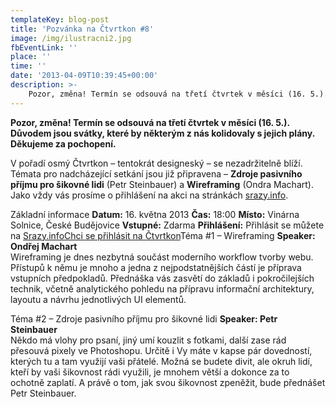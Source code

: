 ```yaml
---
templateKey: blog-post
title: 'Pozvánka na Čtvrtkon #8'
image: /img/ilustracni2.jpg
fbEventLink: ''
place: ''
time: ''
date: '2013-04-09T10:39:45+00:00'
description: >-
    Pozor, změna! Termín se odsouvá na třetí čtvrtek v měsíci (16. 5.). Důvodem jsou svátky, které by některým z nás kolidovaly s jejich plány. Děkujeme za pochopení.V pořadí osmý Čtvrtkon...
---
```

  
**Pozor, změna! Termín se odsouvá na třetí čtvrtek v měsíci (16. 5.). Důvodem jsou svátky, které by některým z nás kolidovaly s jejich plány. Děkujeme za pochopení.**

V pořadí osmý Čtvrtkon – tentokrát designeský – se nezadržitelně blíží. Témata pro nadcházející setkání jsou již připravena – **Zdroje pasivního příjmu pro šikovné lidi** (Petr Steinbauer) a **Wireframing** (Ondra Machart). Jako vždy vás prosíme o přihlášení na akci na stránkách [srazy.info](http://srazy.info/ctvrtkon/3423 "Přihláška na Čtvrtkon na srazy.info").

Základní informace **Datum:** 16. května 2013 **Čas:** 18:00 **Místo:** Vinárna Solnice, České Budějovice **Vstupné:** Zdarma **Přihlášení:** Přihlásit se můžete na [Srazy.info](http://srazy.info/ctvrtkon/3423 "Přihlaste se, prosím, na Srazy.info")[Chci se přihlásit na Čtvrtkon](http://srazy.info/ctvrtkon/3423)Téma #1 – Wireframing **Speaker: Ondřej Machart**  
Wireframing je dnes nezbytná součást moderního workflow tvorby webu. Přístupů k němu je mnoho a jedna z nejpodstatnějších částí je příprava vstupních předpokladů. Přednáška vás zasvětí do základů i pokročilejších technik, včetně analytického pohledu na přípravu informační architektury, layoutu a návrhu jednotlivých UI elementů.

Téma #2 – Zdroje pasivního příjmu pro šikovné lidi **Speaker: Petr Steinbauer**  
Někdo má vlohy pro psaní, jiný umí kouzlit s fotkami, další zase rád přesouvá pixely ve Photoshopu. Určitě i Vy máte v kapse pár dovedností, kterých tu a tam využijí vaši přátelé. Možná se budete divit, ale okruh lidí, kteří by vaši šikovnost rádi využili, je mnohem větší a dokonce za to ochotně zaplatí. A právě o tom, jak svou šikovnost zpeněžit, bude přednášet Petr Steinbauer.
